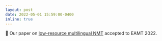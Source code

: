 ```yaml
---
layout: post
date: 2022-05-01 15:59:00-0400
inline: true
---
```


:triangular_flag_on_post: Our paper on [low-resource multilingual NMT](assets/pdf/multisub_eamt2022.pdf) accepted to EAMT 2022.
